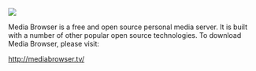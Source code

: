 ![](wiki/images/logo/logo96.png)

Media Browser is a free and open source personal media server. It is built with a number of other popular open source technologies. To download Media Browser, please visit:

http://mediabrowser.tv/